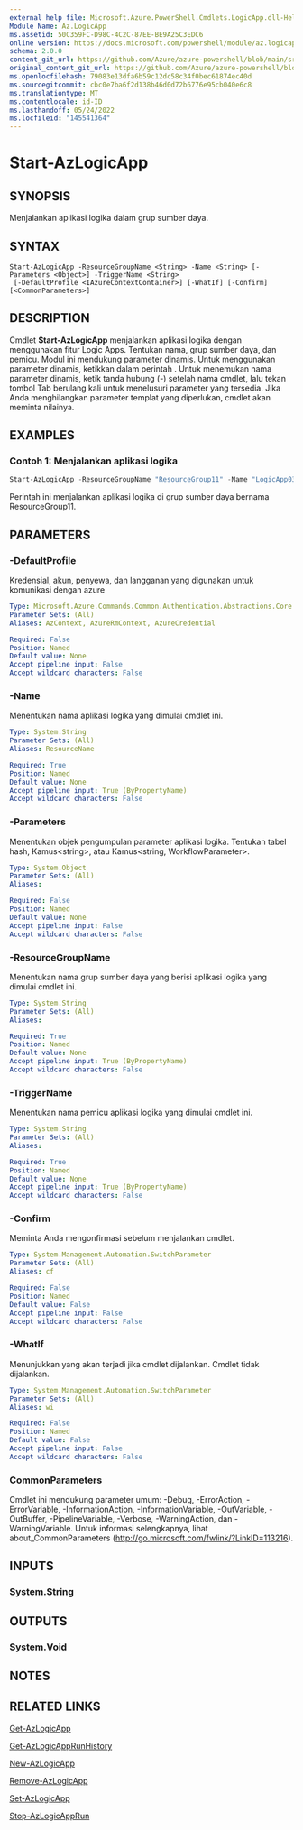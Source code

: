 ```yaml
---
external help file: Microsoft.Azure.PowerShell.Cmdlets.LogicApp.dll-Help.xml
Module Name: Az.LogicApp
ms.assetid: 50C359FC-D98C-4C2C-87EE-BE9A25C3EDC6
online version: https://docs.microsoft.com/powershell/module/az.logicapp/start-azlogicapp
schema: 2.0.0
content_git_url: https://github.com/Azure/azure-powershell/blob/main/src/LogicApp/LogicApp/help/Start-AzLogicApp.md
original_content_git_url: https://github.com/Azure/azure-powershell/blob/main/src/LogicApp/LogicApp/help/Start-AzLogicApp.md
ms.openlocfilehash: 79083e13dfa6b59c12dc58c34f0bec61874ec40d
ms.sourcegitcommit: cbc0e7ba6f2d138b46d0d72b6776e95cb040e6c8
ms.translationtype: MT
ms.contentlocale: id-ID
ms.lasthandoff: 05/24/2022
ms.locfileid: "145541364"
---
```

# Start-AzLogicApp

## SYNOPSIS
Menjalankan aplikasi logika dalam grup sumber daya.

## SYNTAX

```
Start-AzLogicApp -ResourceGroupName <String> -Name <String> [-Parameters <Object>] -TriggerName <String>
 [-DefaultProfile <IAzureContextContainer>] [-WhatIf] [-Confirm] [<CommonParameters>]
```

## DESCRIPTION
Cmdlet **Start-AzLogicApp** menjalankan aplikasi logika dengan menggunakan fitur Logic Apps.
Tentukan nama, grup sumber daya, dan pemicu.
Modul ini mendukung parameter dinamis.
Untuk menggunakan parameter dinamis, ketikkan dalam perintah .
Untuk menemukan nama parameter dinamis, ketik tanda hubung (-) setelah nama cmdlet, lalu tekan tombol Tab berulang kali untuk menelusuri parameter yang tersedia.
Jika Anda menghilangkan parameter templat yang diperlukan, cmdlet akan meminta nilainya.

## EXAMPLES

### Contoh 1: Menjalankan aplikasi logika
```powershell
Start-AzLogicApp -ResourceGroupName "ResourceGroup11" -Name "LogicApp03" -TriggerName "Trigger22"
```

Perintah ini menjalankan aplikasi logika di grup sumber daya bernama ResourceGroup11.

## PARAMETERS

### -DefaultProfile
Kredensial, akun, penyewa, dan langganan yang digunakan untuk komunikasi dengan azure

```yaml
Type: Microsoft.Azure.Commands.Common.Authentication.Abstractions.Core.IAzureContextContainer
Parameter Sets: (All)
Aliases: AzContext, AzureRmContext, AzureCredential

Required: False
Position: Named
Default value: None
Accept pipeline input: False
Accept wildcard characters: False
```

### -Name
Menentukan nama aplikasi logika yang dimulai cmdlet ini.

```yaml
Type: System.String
Parameter Sets: (All)
Aliases: ResourceName

Required: True
Position: Named
Default value: None
Accept pipeline input: True (ByPropertyName)
Accept wildcard characters: False
```

### -Parameters
Menentukan objek pengumpulan parameter aplikasi logika.
Tentukan tabel hash, Kamus\<string\>, atau Kamus\<string, WorkflowParameter\>.

```yaml
Type: System.Object
Parameter Sets: (All)
Aliases:

Required: False
Position: Named
Default value: None
Accept pipeline input: False
Accept wildcard characters: False
```

### -ResourceGroupName
Menentukan nama grup sumber daya yang berisi aplikasi logika yang dimulai cmdlet ini.

```yaml
Type: System.String
Parameter Sets: (All)
Aliases:

Required: True
Position: Named
Default value: None
Accept pipeline input: True (ByPropertyName)
Accept wildcard characters: False
```

### -TriggerName
Menentukan nama pemicu aplikasi logika yang dimulai cmdlet ini.

```yaml
Type: System.String
Parameter Sets: (All)
Aliases:

Required: True
Position: Named
Default value: None
Accept pipeline input: True (ByPropertyName)
Accept wildcard characters: False
```

### -Confirm
Meminta Anda mengonfirmasi sebelum menjalankan cmdlet.

```yaml
Type: System.Management.Automation.SwitchParameter
Parameter Sets: (All)
Aliases: cf

Required: False
Position: Named
Default value: False
Accept pipeline input: False
Accept wildcard characters: False
```

### -WhatIf
Menunjukkan yang akan terjadi jika cmdlet dijalankan.
Cmdlet tidak dijalankan.

```yaml
Type: System.Management.Automation.SwitchParameter
Parameter Sets: (All)
Aliases: wi

Required: False
Position: Named
Default value: False
Accept pipeline input: False
Accept wildcard characters: False
```

### CommonParameters
Cmdlet ini mendukung parameter umum: -Debug, -ErrorAction, -ErrorVariable, -InformationAction, -InformationVariable, -OutVariable, -OutBuffer, -PipelineVariable, -Verbose, -WarningAction, dan -WarningVariable. Untuk informasi selengkapnya, lihat about_CommonParameters (http://go.microsoft.com/fwlink/?LinkID=113216).

## INPUTS

### System.String

## OUTPUTS

### System.Void

## NOTES

## RELATED LINKS

[Get-AzLogicApp](./Get-AzLogicApp.md)

[Get-AzLogicAppRunHistory](./Get-AzLogicAppRunHistory.md)

[New-AzLogicApp](./New-AzLogicApp.md)

[Remove-AzLogicApp](./Remove-AzLogicApp.md)

[Set-AzLogicApp](./Set-AzLogicApp.md)

[Stop-AzLogicAppRun](./Stop-AzLogicAppRun.md)


